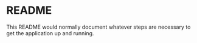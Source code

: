 # README

This README would normally document whatever steps are necessary to get the
application up and running.

